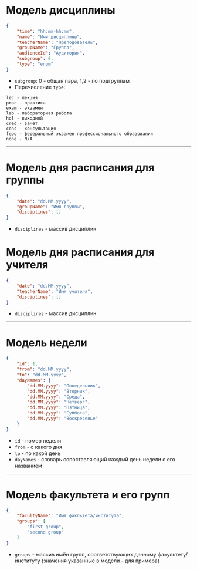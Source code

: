 # Модель дисциплины
```json
{
    "time": "hh:mm-hh:mm",
    "name": "Имя дисциплины",
    "teacherName": "Преподователь",
    "groupName": "Группа",
    "audienceId": "Аудитория",
    "subgroup": 0,          
    "type": "enum"
}
```
* `subgroup`: 0 - общая пара, 1,2 - по подгруппам
* Перечисление `type`:
```
lec - лекция
prac - практика
exam - экзамен
lab - лабораторная работа
hol - выходной
cred - зачёт
cons - консультация
fepo - федеральный экзамен профессионального образования
none - N/A
```
<hr>

# Модель дня расписания для группы
```json
{
    "date": "dd.MM.yyyy",
    "groupName": "Имя группы",
    "disciplines": []
}
```
* `disciplines` - массив дисциплин

# Модель дня расписания для учителя
```json
{
    "date": "dd.MM.yyyy",
    "teacherName": "Имя учителя",
    "disciplines": []
}
```
* `disciplines` - массив дисциплин
<hr>


# Модель недели
```json
{
    "id": 1,
    "from": "dd.MM.yyyy",
    "to": "dd.MM.yyyy", 
    "dayNames": {
        "dd.MM.yyyy": "Понедельник",
        "dd.MM.yyyy": "Вторник",
        "dd.MM.yyyy": "Среда",
        "dd.MM.yyyy": "Четверг",
        "dd.MM.yyyy": "Пятница",
        "dd.MM.yyyy": "Суббота",
        "dd.MM.yyyy": "Воскресенье"
    }
}
```
* `id` - номер недели
* `from` - с какого дня
* `to` - по какой день
* `dayNames` - словарь сопоставляющий каждый день недели с его названием

<hr>

# Модель факультета и его групп
```json
{
    "facultyName": "Имя факльтета/института",
    "groups": [
        "first group",
        "second group"
    ]
} 
```
* `groups` - массив имён групп, соответствующих данному факультету/институту (значения указанные в модели - для примера)
